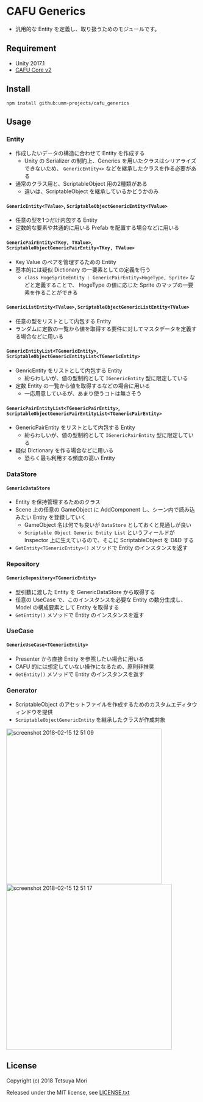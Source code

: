 # CAFU Generics

* 汎用的な Entity を定義し、取り扱うためのモジュールです。

## Requirement

* Unity 2017.1
* [CAFU Core v2](https://github.com/umm-projects/cafu_core)

## Install

```shell
npm install github:umm-projects/cafu_generics
```

## Usage

### Entity

* 作成したいデータの構造に合わせて Entity を作成する
  * Unity の Serializer の制約上、Generics を用いたクラスはシリアライズできないため、 `GenericEntity<>` などを継承したクラスを作る必要がある
* 通常のクラス用と、ScriptableObject 用の2種類がある
  * 違いは、ScriptableObject を継承しているかどうかのみ

#### `GenericEntity<TValue>`, `ScriptableObjectGenericEntity<TValue>`

* 任意の型を1つだけ内包する Entity
* 定数的な要素や共通的に用いる Prefab を配置する場合などに用いる

#### `GenericPairEntity<TKey, TValue>`, `ScriptableObjectGenericPairEntity<TKey, TValue>`

* Key Value のペアを管理するための Entity
* 基本的には疑似 Dictionary の一要素としての定義を行う
  * `class HogeSpriteEntity : GenericPairEntity<HogeType, Sprite>` などと定義することで、 HogeType の値に応じた Sprite のマップの一要素を作ることができる

#### `GenericListEntity<TValue>`, `ScriptableObjectGenericListEntity<TValue>`

* 任意の型をリストとして内包する Entity
* ランダムに定数の一覧から値を取得する要件に対してマスタデータを定義する場合などに用いる

#### `GenericEntityList<TGenericEntity>`, `ScriptableObjectGenericEntityList<TGenericEntity>`

* GenricEntity をリストとして内包する Entity
  * 紛らわしいが、値の型制約として `IGenericEntity` 型に限定している
* 定数 Entity の一覧から値を取得するなどの場合に用いる
  * 一応用意しているが、あまり使うコトは無さそう

#### `GenericPairEntityList<TGenericPairEntity>`, `ScriptableObjectGenericPairEntityList<TGenericPairEntity>`

* GenericPairEntity をリストとして内包する Entity
  * 紛らわしいが、値の型制約として `IGenericPairEntity` 型に限定している
* 疑似 Dictionary を作る場合などに用いる
  * 恐らく最も利用する頻度の高い Entity

### DataStore

#### `GenericDataStore`

* Entity を保持管理するためのクラス
* Scene 上の任意の GameObject に AddComponent し、シーン内で読み込みたい Entity を登録していく
  * GameObject 名は何でも良いが `DataStore` としておくと見通しが良い
  * `Scriptable Object Generic Entity List` というフィールドが Inspector 上に生えているので、そこに ScriptableObject を D&amp;D する
* `GetEntity<TGenericEntity>()` メソッドで Entity のインスタンスを返す

### Repository

#### `GenericRepository<TGenericEntity>`

* 型引数に渡した Entity を GenericDataStore から取得する
* 任意の UseCase で、このインスタンスを必要な Entity の数分生成し、 Model の構成要素として Entity を取得する
* `GetEntity()` メソッドで Entity のインスタンスを返す

### UseCase

#### `GenericUseCase<TGenericEntity>`

* Presenter から直接 Entity を参照したい場合に用いる
* CAFU 的には想定していない操作になるため、原則非推奨
* `GetEntity()` メソッドで Entity のインスタンスを返す

### Generator

* ScriptableObject のアセットファイルを作成するためのカスタムエディタウィンドウを提供
* `ScriptableObjectGenericEntity` を継承したクラスが作成対象

<img width="407" alt="screenshot 2018-02-15 12 51 09" src="https://user-images.githubusercontent.com/838945/36239702-09d5d23a-124f-11e8-808a-17e6ff5aa698.png">
<img width="434" alt="screenshot 2018-02-15 12 51 17" src="https://user-images.githubusercontent.com/838945/36239703-0cae942e-124f-11e8-8301-39a5d7b411a0.png">

## License

Copyright (c) 2018 Tetsuya Mori

Released under the MIT license, see [LICENSE.txt](LICENSE.txt)
